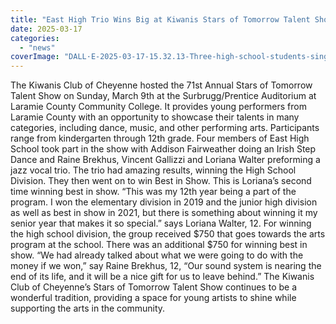 ```yaml
---
title: "East High Trio Wins Big at Kiwanis Stars of Tomorrow Talent Show"
date: 2025-03-17
categories: 
  - "news"
coverImage: "DALL·E-2025-03-17-15.32.13-Three-high-school-students-singing-a-jazz-vocal-trio-on-stage-under-bright-stage-lights-with-a-microphone-colorful-backdrop-and-an-excited-audience.webp"
---
```


The Kiwanis Club of Cheyenne hosted the 71st Annual Stars of Tomorrow Talent Show on Sunday, March 9th at the Surbrugg/Prentice Auditorium at Laramie County Community College. It provides young performers from Laramie County with an opportunity to showcase their talents in many categories, including dance, music, and other performing arts. Participants range from kindergarten through 12th grade. Four members of East High School took part in the show with Addison Fairweather doing an Irish Step Dance and Raine Brekhus, Vincent Gallizzi and Loriana Walter preforming a jazz vocal trio. The trio had amazing results, winning the High School Division. They then went on to win Best in Show. This is Loriana’s second time winning best in show. “This was my 12th year being a part of the program. I won the elementary division in 2019 and the junior high division as well as best in show in 2021, but there is something about winning it my senior year that makes it so special.” says Loriana Walter, 12. For winning the high school division, the group received $750 that goes towards the arts program at the school. There was an additional $750 for winning best in show. “We had already talked about what we were going to do with the money if we won,” say Raine Brekhus, 12, “Our sound system is nearing the end of its life, and it will be a nice gift for us to leave behind.” The Kiwanis Club of Cheyenne’s Stars of Tomorrow Talent Show continues to be a wonderful tradition, providing a space for young artists to shine while supporting the arts in the community.
